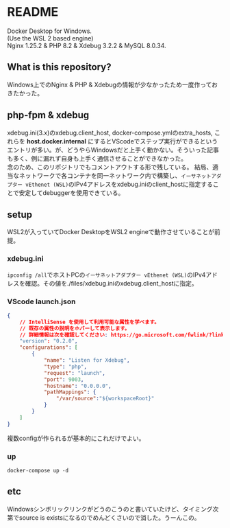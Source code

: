 # README

Docker Desktop for Windows.  
(Use the WSL 2 based engine)  
Nginx 1.25.2 & PHP 8.2 & Xdebug 3.2.2 & MySQL 8.0.34.  

## What is this repository?

Windows上でのNginx & PHP & Xdebugの情報が少なかったため一度作っておきたかった。

## php-fpm & xdebug

xdebug.ini(3.x)のxdebug.client_host, docker-compose.ymlのextra_hosts, これらを __host.docker.internal__ にするとVScodeでステップ実行ができるというエントリが多い。が、どうやらWindowsだと上手く動かない。そういった記事も多く、例に漏れず自身も上手く通信させることができなかった。  
念のため、このリポジトリでもコメントアウトする形で残している。
結局、適当なネットワークで各コンテナを同一ネットワーク内で構築し、`イーサネットアダプター vEthenet (WSL)`のIPv4アドレスをxdebug.iniのclient_hostに指定することで安定してdebuggerを使用できている。

## setup

WSL2が入っていてDocker DesktopをWSL2 engineで動作させていることが前提。

### xdebug.ini

`ipconfig /all`でホストPCの`イーサネットアダプター vEthenet (WSL)`のIPv4アドレスを確認。その値を./files/xdebug.iniのxdebug.client_hostに指定。

### VScode launch.json

```json
{
    // IntelliSense を使用して利用可能な属性を学べます。
    // 既存の属性の説明をホバーして表示します。
    // 詳細情報は次を確認してください: https://go.microsoft.com/fwlink/?linkid=830387
    "version": "0.2.0",
    "configurations": [
        {
            "name": "Listen for Xdebug",
            "type": "php",
            "request": "launch",
            "port": 9003,
            "hostname": "0.0.0.0",
            "pathMappings": {
                "/var/source":"${workspaceRoot}"
            }
        }
    ]
}
```

複数configが作られるが基本的にこれだけでよい。

### up

```
docker-compose up -d
```

## etc

Windowsシンボリックリンクがどうのこうのと書いていたけど、タイミング次第でsource is existsになるのでめんどくさいので消した。うーんこの。
